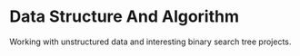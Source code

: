 # Data Structure And Algorithm

Working with unstructured data and interesting binary search tree projects.
